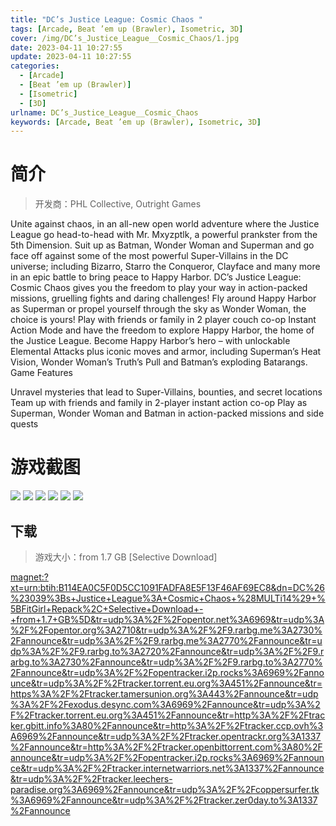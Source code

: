 ```yaml
---
title: "DC’s Justice League: Cosmic Chaos "
tags: [Arcade, Beat ’em up (Brawler), Isometric, 3D]
cover: /img/DC’s_Justice_League__Cosmic_Chaos/1.jpg
date: 2023-04-11 10:27:55
update: 2023-04-11 10:27:55
categories: 
  - [Arcade]
  - [Beat ’em up (Brawler)]
  - [Isometric]
  - [3D]
urlname: DC’s_Justice_League__Cosmic_Chaos
keywords: [Arcade, Beat ’em up (Brawler), Isometric, 3D]
---
```

# 简介

> 开发商：PHL Collective, Outright Games

Unite against chaos, in an all-new open world adventure where the Justice League go head-to-head with Mr. Mxyzptlk, a powerful prankster from the 5th Dimension. Suit up as Batman, Wonder Woman and Superman and go face off against some of the most powerful Super-Villains in the DC universe; including Bizarro, Starro the Conqueror, Clayface and many more in an epic battle to bring peace to Happy Harbor.
DC’s Justice League: Cosmic Chaos gives you the freedom to play your way in action-packed missions, gruelling fights and daring challenges! Fly around Happy Harbor as Superman or propel yourself through the sky as Wonder Woman, the choice is yours!
Play with friends or family in 2 player couch co-op Instant Action Mode and have the freedom to explore Happy Harbor, the home of the Justice League.
Become Happy Harbor’s hero – with unlockable Elemental Attacks plus iconic moves and armor, including Superman’s Heat Vision, Wonder Woman’s Truth’s Pull and Batman’s exploding Batarangs.
Game Features

Unravel mysteries that lead to Super-Villains, bounties, and secret locations
Team up with friends and family in 2-player instant action co-op
Play as Superman, Wonder Woman and Batman in action-packed missions and side quests

# 游戏截图

![](/img/DC’s_Justice_League__Cosmic_Chaos/2.jpg)
![](/img/DC’s_Justice_League__Cosmic_Chaos/3.jpg)
![](/img/DC’s_Justice_League__Cosmic_Chaos/4.jpg)
![](/img/DC’s_Justice_League__Cosmic_Chaos/5.jpg)
![](/img/DC’s_Justice_League__Cosmic_Chaos/6.jpg)
![](/img/DC’s_Justice_League__Cosmic_Chaos/7.jpg)


## 下载

> 游戏大小：from 1.7 GB [Selective Download]

[magnet:?xt=urn:btih:B114EA0C5F0D5CC1091FADFA8E5F13F46AF69EC8&amp;dn=DC%26%23039%3Bs+Justice+League%3A+Cosmic+Chaos+%28MULTi14%29+%5BFitGirl+Repack%2C+Selective+Download+-+from+1.7+GB%5D&amp;tr=udp%3A%2F%2Fopentor.net%3A6969&amp;tr=udp%3A%2F%2Fopentor.org%3A2710&amp;tr=udp%3A%2F%2F9.rarbg.me%3A2730%2Fannounce&amp;tr=udp%3A%2F%2F9.rarbg.me%3A2770%2Fannounce&amp;tr=udp%3A%2F%2F9.rarbg.to%3A2720%2Fannounce&amp;tr=udp%3A%2F%2F9.rarbg.to%3A2730%2Fannounce&amp;tr=udp%3A%2F%2F9.rarbg.to%3A2770%2Fannounce&amp;tr=udp%3A%2F%2Fopentracker.i2p.rocks%3A6969%2Fannounce&amp;tr=udp%3A%2F%2Ftracker.torrent.eu.org%3A451%2Fannounce&amp;tr=https%3A%2F%2Ftracker.tamersunion.org%3A443%2Fannounce&amp;tr=udp%3A%2F%2Fexodus.desync.com%3A6969%2Fannounce&amp;tr=udp%3A%2F%2Ftracker.torrent.eu.org%3A451%2Fannounce&amp;tr=http%3A%2F%2Ftracker.gbitt.info%3A80%2Fannounce&amp;tr=http%3A%2F%2Ftracker.ccp.ovh%3A6969%2Fannounce&amp;tr=udp%3A%2F%2Ftracker.opentrackr.org%3A1337%2Fannounce&amp;tr=http%3A%2F%2Ftracker.openbittorrent.com%3A80%2Fannounce&amp;tr=udp%3A%2F%2Fopentracker.i2p.rocks%3A6969%2Fannounce&amp;tr=udp%3A%2F%2Ftracker.internetwarriors.net%3A1337%2Fannounce&amp;tr=udp%3A%2F%2Ftracker.leechers-paradise.org%3A6969%2Fannounce&amp;tr=udp%3A%2F%2Fcoppersurfer.tk%3A6969%2Fannounce&amp;tr=udp%3A%2F%2Ftracker.zer0day.to%3A1337%2Fannounce](magnet:?xt=urn:btih:B114EA0C5F0D5CC1091FADFA8E5F13F46AF69EC8&amp;dn=DC%26%23039%3Bs+Justice+League%3A+Cosmic+Chaos+%28MULTi14%29+%5BFitGirl+Repack%2C+Selective+Download+-+from+1.7+GB%5D&amp;tr=udp%3A%2F%2Fopentor.net%3A6969&amp;tr=udp%3A%2F%2Fopentor.org%3A2710&amp;tr=udp%3A%2F%2F9.rarbg.me%3A2730%2Fannounce&amp;tr=udp%3A%2F%2F9.rarbg.me%3A2770%2Fannounce&amp;tr=udp%3A%2F%2F9.rarbg.to%3A2720%2Fannounce&amp;tr=udp%3A%2F%2F9.rarbg.to%3A2730%2Fannounce&amp;tr=udp%3A%2F%2F9.rarbg.to%3A2770%2Fannounce&amp;tr=udp%3A%2F%2Fopentracker.i2p.rocks%3A6969%2Fannounce&amp;tr=udp%3A%2F%2Ftracker.torrent.eu.org%3A451%2Fannounce&amp;tr=https%3A%2F%2Ftracker.tamersunion.org%3A443%2Fannounce&amp;tr=udp%3A%2F%2Fexodus.desync.com%3A6969%2Fannounce&amp;tr=udp%3A%2F%2Ftracker.torrent.eu.org%3A451%2Fannounce&amp;tr=http%3A%2F%2Ftracker.gbitt.info%3A80%2Fannounce&amp;tr=http%3A%2F%2Ftracker.ccp.ovh%3A6969%2Fannounce&amp;tr=udp%3A%2F%2Ftracker.opentrackr.org%3A1337%2Fannounce&amp;tr=http%3A%2F%2Ftracker.openbittorrent.com%3A80%2Fannounce&amp;tr=udp%3A%2F%2Fopentracker.i2p.rocks%3A6969%2Fannounce&amp;tr=udp%3A%2F%2Ftracker.internetwarriors.net%3A1337%2Fannounce&amp;tr=udp%3A%2F%2Ftracker.leechers-paradise.org%3A6969%2Fannounce&amp;tr=udp%3A%2F%2Fcoppersurfer.tk%3A6969%2Fannounce&amp;tr=udp%3A%2F%2Ftracker.zer0day.to%3A1337%2Fannounce)